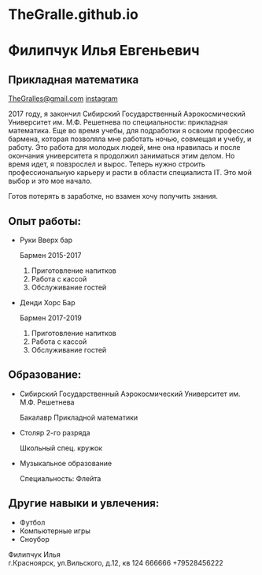 # TheGralle.github.io
<!DOCTYPE html>
<html lang="ru">
<head>
<meta charset= "UTF-8"> 
<link rel="stylesheet" href="main.css">
<title>Задание №1</title>
</head>
<body>
<div id="all">
    <div id="header">
<h1> Филипчук Илья Евгеньевич</h1>
<h2 class="zag">Прикладная математика</h2>
<a href="mailto:TheGralles@gmail.com">TheGralles@gmail.com</a> <a href="https://www.instagram.com/ilyraid/">instagram</a>
<p class="iscl"> 2017 году, я закончил Сибирский Государственный Аэрокосмический Университет им. М.Ф. Решетнева по специальности: 
    прикладная математика. Еще во время учебы, для подработки я освоим профессию бармена, которая позволяла мне работать 
    ночью, совмещая и учебу, и работу. Это работа для молодых людей, мне она нравилась и после окончания университета я 
    продолжил заниматься этим делом. Но время идет, я повзрослел и вырос. Теперь нужно строить профессиональную карьеру 
    и расти в области специалиста IT. Это мой выбор и это мое начало.</p>
<p class="iscl">Готов потерять в заработке, но взамен хочу получить знания.</p>
</div>
<div id="main">
    <h2>Опыт работы:</h2>
    <ul>
        <li>
            <p class="iscl2">Руки Вверх бар</p>
            <p class="iscl2">Бармен 2015-2017</p>
            <ol>
                <li>Приготовление напитков</li>
                <li>Работа с кассой</li>
                <li>Обслуживание гостей</li>
            </ol>
        </li>
        <li>
            <p class="iscl2">Денди Хорс Бар</p>
            <p class="iscl2">Бармен 2017-2019</p>
            <ol>
                <li>Приготовление напитков</li>
                <li>Работа с кассой</li>
                <li>Обслуживание гостей</li>
            </ol>
        </li>
    </ul>
    <h2>Образование:</h2>
    <ul>
        <li>
            <p class="iscl2">Сибирский Государственный Аэрокосмический Университет им. М.Ф. Решетнева</p>
            <p class="iscl2">Бакалавр Прикладной математики</p>
        </li>
        <li> 
         <p class="iscl2">Столяр 2-го разряда</p>
         <p class="iscl2">Школьный спец. кружок</p>
        </li>
        <li>
        <p class="iscl2">Музыкальное образование</p>
        <p class="iscl2">Специальность: Флейта</p>
        </li>
    </ul>
    <h2>Другие навыки и увлечения:</h2>
    <ul>
        <li>Футбол</li>
        <li>Компьютерные игры</li>
        <li>Сноубор</li>
    </ul>
</div>
<div id="footer">
<p>Филипчук Илья<br>г.Красноярск, ул.Вильского, д.12, кв 124 666666 +79528456222</p>
</div>
</div>
</body>
</html>
